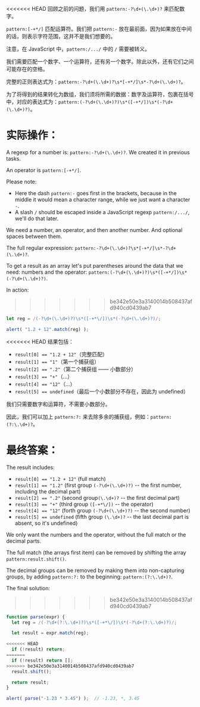<<<<<<< HEAD
回顾之前的问题，我们用 `pattern:-?\d+(\.\d+)?` 来匹配数字。

`pattern:[-+*/]` 匹配运算符。我们把 `pattern:-` 放在最前面，因为如果放在中间的话，则表示字符范围，这并不是我们想要的。

注意，在 JavaScript 中，`pattern:/.../` 中的 `/` 需要被转义。

我们需要匹配一个数字、一个运算符，还有另一个数字。除此以外，还有它们之间可能存在的空格。

完整的正则表达式为：`pattern:-?\d+(\.\d+)?\s*[-+*/]\s*-?\d+(\.\d+)?`。

为了将得到的结果转化为数组，我们须将所需的数据：数字及运算符，包裹在括号中，对应的表达式为：`pattern:(-?\d+(\.\d+)?)\s*([-+*/])\s*(-?\d+(\.\d+)?)`。

实际操作：
=======
A regexp for a number is: `pattern:-?\d+(\.\d+)?`. We created it in previous tasks.

An operator is `pattern:[-+*/]`.

Please note:
- Here the dash `pattern:-` goes first in the brackets, because in the middle it would mean a character range, while we just want a character `-`.
- A slash `/` should be escaped inside a JavaScript regexp `pattern:/.../`, we'll do that later.

We need a number, an operator, and then another number. And optional spaces between them.

The full regular expression: `pattern:-?\d+(\.\d+)?\s*[-+*/]\s*-?\d+(\.\d+)?`.

To get a result as an array let's put parentheses around the data that we need: numbers and the operator: `pattern:(-?\d+(\.\d+)?)\s*([-+*/])\s*(-?\d+(\.\d+)?)`.

In action:
>>>>>>> be342e50e3a3140014b508437afd940cd0439ab7

```js run
let reg = /(-?\d+(\.\d+)?)\s*([-+*\/])\s*(-?\d+(\.\d+)?)/;

alert( "1.2 + 12".match(reg) );
```

<<<<<<< HEAD
结果包括：

- `result[0] == "1.2 + 12"`（完整匹配）
- `result[1] == "1"`（第一个捕获组）
- `result[2] == ".2"`（第二个捕获组 —— 小数部分）
- `result[3] == "+"`（...）
- `result[4] == "12"`（...）
- `result[5] == undefined`（最后一个小数部分不存在，因此为 undefined）

我们只需要数字和运算符，不需要小数部分。

因此，我们可以加上 `pattern:?:` 来去除多余的捕获组，例如：`pattern:(?:\.\d+)?`。

最终答案：
=======
The result includes:

- `result[0] == "1.2 + 12"` (full match)
- `result[1] == "1.2"` (first group `(-?\d+(\.\d+)?)` -- the first number, including the decimal part)
- `result[2] == ".2"` (second group`(\.\d+)?` -- the first decimal part)
- `result[3] == "+"` (third group `([-+*\/])` -- the operator)
- `result[4] == "12"` (forth group `(-?\d+(\.\d+)?)` -- the second number)
- `result[5] == undefined` (fifth group `(\.\d+)?` -- the last decimal part is absent, so it's undefined)

We only want the numbers and the operator, without the full match or the decimal parts.

The full match (the arrays first item) can be removed by shifting the array `pattern:result.shift()`.

The decimal groups can be removed by making them into non-capturing groups, by adding `pattern:?:` to the beginning: `pattern:(?:\.\d+)?`.

The final solution:
>>>>>>> be342e50e3a3140014b508437afd940cd0439ab7

```js run
function parse(expr) {
  let reg = /(-?\d+(?:\.\d+)?)\s*([-+*\/])\s*(-?\d+(?:\.\d+)?)/;

  let result = expr.match(reg);

<<<<<<< HEAD
  if (!result) return;
=======
  if (!result) return [];
>>>>>>> be342e50e3a3140014b508437afd940cd0439ab7
  result.shift();

  return result;
}

alert( parse("-1.23 * 3.45") );  // -1.23, *, 3.45
```
